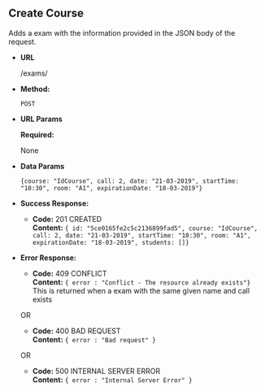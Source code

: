**Create Course**
----
  Adds a exam with the information provided in the JSON body of the request.

* **URL**

  /exams/

* **Method:**

  `POST`
  
*  **URL Params**

   **Required:**
 
   None
   

* **Data Params**

    `{course: "IdCourse", call: 2, date: "21-03-2019", startTime: "10:30", room: "A1",
	  expirationDate: "18-03-2019"}`

* **Success Response:**

  * **Code:** 201 CREATED <br />
    **Content:** `{ id: "5ce0165fe2c5c2136899fad5", course: "IdCourse", 
                    call: 2, date: "21-03-2019", startTime: "10:30",
                    room: "A1", expirationDate: "18-03-2019", students: []}`
 
* **Error Response:**

  * **Code:** 409 CONFLICT <br />
    **Content:** `{ error : "Conflict - The resource already exists"}`
    This is returned when a exam with the same given name and call exists

  OR

  * **Code:** 400 BAD REQUEST <br />
    **Content:** `{ error : "Bad request" }`
    
    
  OR

  * **Code:** 500 INTERNAL SERVER ERROR <br />
    **Content:** `{ error : "Internal Server Error" }`